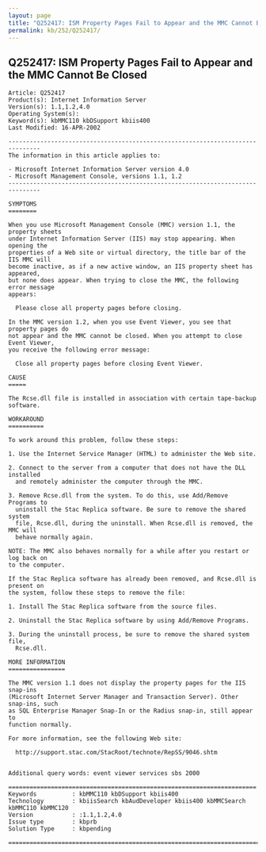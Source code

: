 ```yaml
---
layout: page
title: "Q252417: ISM Property Pages Fail to Appear and the MMC Cannot Be Closed"
permalink: kb/252/Q252417/
---
```


## Q252417: ISM Property Pages Fail to Appear and the MMC Cannot Be Closed

	Article: Q252417
	Product(s): Internet Information Server
	Version(s): 1.1,1.2,4.0
	Operating System(s): 
	Keyword(s): kbMMC110 kbDSupport kbiis400
	Last Modified: 16-APR-2002
	
	-------------------------------------------------------------------------------
	The information in this article applies to:
	
	- Microsoft Internet Information Server version 4.0 
	- Microsoft Management Console, versions 1.1, 1.2 
	-------------------------------------------------------------------------------
	
	SYMPTOMS
	========
	
	When you use Microsoft Management Console (MMC) version 1.1, the property sheets
	under Internet Information Server (IIS) may stop appearing. When opening the
	properties of a Web site or virtual directory, the title bar of the IIS MMC will
	become inactive, as if a new active window, an IIS property sheet has appeared,
	but none does appear. When trying to close the MMC, the following error message
	appears:
	
	  Please close all property pages before closing.
	
	In the MMC version 1.2, when you use Event Viewer, you see that property pages do
	not appear and the MMC cannot be closed. When you attempt to close Event Viewer,
	you receive the following error message:
	
	  Close all property pages before closing Event Viewer.
	
	CAUSE
	=====
	
	The Rcse.dll file is installed in association with certain tape-backup software.
	
	WORKAROUND
	==========
	
	To work around this problem, follow these steps:
	
	1. Use the Internet Service Manager (HTML) to administer the Web site.
	
	2. Connect to the server from a computer that does not have the DLL installed
	  and remotely administer the computer through the MMC.
	
	3. Remove Rcse.dll from the system. To do this, use Add/Remove Programs to
	  uninstall the Stac Replica software. Be sure to remove the shared system
	  file, Rcse.dll, during the uninstall. When Rcse.dll is removed, the MMC will
	  behave normally again.
	
	NOTE: The MMC also behaves normally for a while after you restart or log back on
	to the computer.
	
	If the Stac Replica software has already been removed, and Rcse.dll is present on
	the system, follow these steps to remove the file:
	
	1. Install The Stac Replica software from the source files.
	
	2. Uninstall the Stac Replica software by using Add/Remove Programs.
	
	3. During the uninstall process, be sure to remove the shared system file,
	  Rcse.dll.
	
	MORE INFORMATION
	================
	
	The MMC version 1.1 does not display the property pages for the IIS snap-ins
	(Microsoft Internet Server Manager and Transaction Server). Other snap-ins, such
	as SQL Enterprise Manager Snap-In or the Radius snap-in, still appear to
	function normally.
	
	For more information, see the following Web site:
	
	  http://support.stac.com/StacRoot/technote/RepSS/9046.shtm
	
	
	Additional query words: event viewer services sbs 2000
	
	======================================================================
	Keywords          : kbMMC110 kbDSupport kbiis400 
	Technology        : kbiisSearch kbAudDeveloper kbiis400 kbMMCSearch kbMMC110 kbMMC120
	Version           : :1.1,1.2,4.0
	Issue type        : kbprb
	Solution Type     : kbpending
	
	=============================================================================
	
